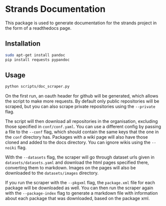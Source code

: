 # Strands Documentation

This package is used to generate documentation for the strands project in the
form of a readthedocs page.

## Installation

```sh
sudo apt-get install pandoc
pip install requests pypandoc
```

## Usage

```sh
python scripts/doc_scraper.py
```

On the first run, an oauth header for github will be generated, which allows the
script to make more requests. By default only public repositories will be
scraped, but you can also scrape private repositories using the `--private` flag.

The script will then download all repositories in the organisation, excluding
those specified in `conf/conf.yaml`. You can use a different config by passing a
file to the `--conf` flag, which should contain the same keys that the one in
the `conf` directory has. Packages with a wiki page will also have those cloned
and added to the docs directory. You can ignore wikis using the `--noiki` flag.

With the `--datasets` flag, the scraper will go through dataset urls given in
`datasets/datasets.yaml` and download the html pages specified there, converting
them to markdown. Images on the pages will also be downloaded to the
`datasets/images` directory.

If you run the scraper with the `--pkgxml` flag, the `package.xml` file for each
package will be downloaded as well. You can then run the scraper again with the
`--package-index` flag to generate a markdown file with information about each
package that was downloaded, based on the package xml.
